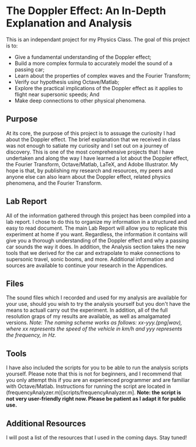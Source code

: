 # The Doppler Effect: An In-Depth Explanation and Analysis
This is an independant project for my Physics Class. The goal of this project is to:
- Give a fundamental understanding of the Doppler effect;
- Build a more complex formula to accurately model the sound of a passing car;
- Learn about the properties of complex waves and the Fourier Transform;
- Verify our hypothesis using Octave/Matlab;
- Explore the practical implications of the Doppler effect as it applies to flight near supersonic speeds; And
- Make deep connections to other physical phenomena.

## Purpose
At its core, the purpose of this project is to assuage the curiosity I had about the Doppler effect. The brief explanation that we received in class was not enough to satiate my curiosity and I set out on a journey of discovery. This is one of the most comprehensive projects that I have undertaken and along the way I have learned a lot about the Doppler effect, the Fourier Transform, Octave/Matlab, LaTeX, and Adobe Illustrator. My hope is that, by publishing my research and resources, my peers and anyone else can also learn about the Doppler effect, related physics phenomena, and the Fourier Transform.

## Lab Report
All of the information gathered through this project has been compiled into a lab report. I chose to do this to organize my information in a structured and easy to read document. The main Lab Report will allow you to replicate this experiment at home if you want. Regardless, the information it contains will give you a thorough understanding of the Doppler effect and why a passing car sounds the way it does. In addition, the Analysis section takes the new tools that we derived for the car and extrapolate to make connections to supersonic travel, sonic booms, and more. Additional information and sources are available to continue your research in the Appendices.

## Files
The sound files which I recorded and used for my analysis are available for your use, should you wish to try the analysis yourself but you don't have the means to actuall carry out the experiment. In addition, all of the full resolution graps of my results are available, as well as amalgamated versions. *Note: The naming scheme works as follows: xx-yyy.(png|wav), where xx represents the speed of the vehicle in km/h and yyy represents the frequency, in Hz.*

## Tools
I have also included the scripts for you to be able to run the analysis scripts yourself. Please note that this is not for beginners, and I recommend that you only attempt this if you are an experienced programmer and are familiar with Octave/Matlab. Instructions for running the script are located in (frequencyAnalyzer.m)[scripts/frequencyAnalyzer.m]. **Note: the script is not very user-friendly right now. Please be patient as I adapt it for public use.**

## Additional Resources
I will post a list of the resources that I used in the coming days. Stay tuned!
